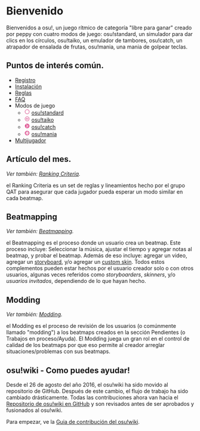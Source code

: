 # Bienvenido

Bienvenidos a osu!, un juego rítmico de categoría "libre para ganar" creado por peppy con cuatro modos de juego: osu!standard, un simulador para dar clics en los círculos, osu!taiko, un emulador de tambores, osu!catch, un atrapador de ensalada de frutas, osu!mania, una mania de golpear teclas.

## Puntos de interés común.

- [Registro](/wiki/Registration)
- [Instalación](/wiki/Installation)
- [Reglas](/wiki/Rules)
- [FAQ](/wiki/FAQ)
- Modos de juego
  - ![osu!standard icon](/wiki/shared/mode/osu.png) [osu!standard](/wiki/osu!standard/#getting-started)
  - ![osu!taiko icon](/wiki/shared/mode/taiko.png) [osu!taiko](/wiki/osu!taiko/#getting-started)
  - ![osu!catch icon](/wiki/shared/mode/catch.png) [osu!catch](/wiki/osu!catch/#getting-started)
  - ![osu!mania icon](/wiki/shared/mode/mania.png) [osu!mania](/wiki/osu!mania/#getting-started)
- [Multijugador](/wiki/Multi/#getting-started)

## Artículo del mes.

_Ver también: [Ranking Criteria](/wiki/Ranking_Criteria)._

el Ranking Criteria es un set de reglas y lineamientos hecho por el grupo QAT para asegurar que cada jugador pueda esperar un modo similar en cada beatmap.

## Beatmapping

_Ver también: [Beatmapping](/wiki/Beatmapping/#getting-started)._

el Beatmapping es el proceso donde un usuario crea un beatmap. Este proceso incluye: Seleccionar la música, ajustar el tiempo y agregar notas al beatmap, y probar el beatmap. Además de eso incluye: agregar un video, agregar un [storyboard](/wiki/storyboarding/#getting-started), y/o agregar un [custom skin](/wiki/skinning/#getting-started). Todos estos complementos pueden estar hechos por el usuario creador solo o con otros usuarios, algunas veces referidos como  _storyboarders_, _skinners_, y/o _usuarios invitados_, dependiendo de lo que hayan hecho.

## Modding

_Ver también: [Modding](/wiki/Modding/#getting-started)._

el Modding es el proceso de revisión de los usuarios (o comúnmente llamado "modding") a los beatmaps creados en la sección Pendientes (o Trabajos en proceso/Ayuda). El Modding juega un gran rol en el control de calidad de los beatmaps por que eso permite al creador arreglar situaciones/problemas con sus beatmaps.

## osu!wiki - Como puedes ayudar!

Desde el 26 de agosto del año 2016, el osu!wiki ha sido movido al repositorio de GitHub. Después de este cambio, el flujo de trabajo ha sido cambiado drásticamente. Todas las contribuciones ahora van hacia el [Repositorio de osu!wiki en GitHub](https://github.com/ppy/osu-wiki) y son revisados antes de ser aprobados y fusionados al osu!wiki.

Para empezar, ve la [Guia de contribución del osu!wiki](/wiki/owcg).
